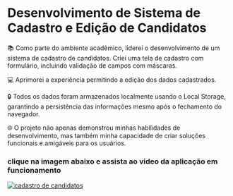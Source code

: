 # Desenvolvimento de Sistema de Cadastro e Edição de Candidatos

📚 Como parte do ambiente acadêmico, liderei o desenvolvimento de um sistema de cadastro de candidatos. Criei uma tela de cadastro com formulário, incluindo validação de campos com máscaras.

💻 Aprimorei a experiência permitindo a edição dos dados cadastrados.

🔒 Todos os dados foram armazenados localmente usando o Local Storage, garantindo a persistência das informações mesmo após o fechamento do navegador.

🌐 O projeto não apenas demonstrou minhas habilidades de desenvolvimento, mas também minha capacidade de criar soluções funcionais e amigáveis para os usuários.

### clique na imagem abaixo e assista ao video da aplicação em funcionamento
[![cadastro de candidatos](https://user-images.githubusercontent.com/104803568/205668103-d61b5c0b-aa1d-4077-a772-3568d341ef10.png)](https://www.youtube.com/watch?v=NqVU11jo-lw&feature=youtu.be)
